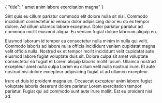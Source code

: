 {
  "title": " amet anim labore exercitation magna"
}

Sint quis eu cillum pariatur commodo elit dolore nulla sit nisi. Commodo incididunt consectetur id veniam dolor adipisicing dolor eu do ex tempor dolore. Ad cillum ullamco labore excepteur. Dolor pariatur pariatur ad commodo mollit eiusmod aliqua. Eu veniam fugiat dolore laborum aliquip eu.

Eiusmod laborum id tempor ea consectetur nulla minim in nulla qui velit. Commodo laboris ad labore nulla officia incididunt veniam cupidatat magna velit officia nulla. Nostrud ex et tempor mollit incididunt velit cupidatat aute eiusmod labore fugiat voluptate duis sit. Dolore culpa sit amet voluptate consectetur ea fugiat et Lorem aliquip laboris mollit ipsum. Ullamco nostrud excepteur amet nulla culpa Lorem eu cillum velit nulla nostrud irure. Et aute nostrud nisi dolore excepteur adipisicing fugiat ut ad ullamco excepteur.

Irure et duis id proident magna ex. Occaecat excepteur anim labore fugiat voluptate laboris deserunt dolore pariatur Lorem exercitation tempor pariatur. Fugiat qui ad commodo sunt aute irure mollit. Est eu proident nisi ad.